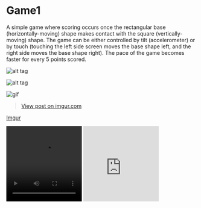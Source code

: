 # Game1
A simple game where scoring occurs once the rectangular base (horizontally-moving) shape makes contact with the square (vertically-moving) shape. The game can be either controlled by tilt (accelerometer) or by touch (touching the left side screen moves the base shape left, and the right side moves the base shape right). The pace of the game becomes faster for every 5 points scored.

![alt tag](http://i.imgur.com/YfPMaju.png "App screenshot")

![alt tag](http://i.imgur.com/H9olX4U.gifv "App Gif")

![gif](http://i.imgur.com/H9olX4U.gifv)

<blockquote class="imgur-embed-pub" lang="en" data-id="H9olX4U"><a href="//imgur.com/H9olX4U">View post on imgur.com</a></blockquote><script async src="//s.imgur.com/min/embed.js" charset="utf-8"></script>

[Imgur](http://i.imgur.com/H9olX4U.gifv)

<video preload="auto" autoplay="autoplay" loop="loop" style="width: 200px; height: 200px;">
    <source src="//i.imgur.com/H9olX4U.webm" type="video/webm"></source>
</video>

<iframe class="imgur-embed" width="200" height="200" frameborder="0" src="http://i.imgur.com/91S22q6.gifv#embed"></iframe>
